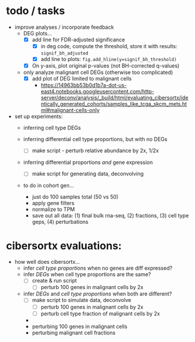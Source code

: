 # todo / tasks

- improve analyses / incorporate feedback
    - DEG plots...
        -  [x] add line for FDR-adjusted significance
            - [x] in deg code, compute the threshold, store it with results: `signif_bh_adjusted`
            - [x] add line to plots: `fig.add_hline(y=signif_bh_threshold)`
        - [x] On y-axis, plot original p-values (not BH-corrected q-values)
    - only analyze malignant cell DEGs (otherwise too complicated)
        - [x] add plot of DEG limited to malignant cells
            - https://14963bb53b0d1b7a-dot-us-east4.notebooks.googleusercontent.com/http-server/deconv/analysis/_build/html/evaluating_cibersortx/identically_generated_cohorts/samples_like_tcga_skcm_mets.html#malignant-cells-only
- set up experiments:
    - inferring cell type DEGs

    - inferring differential cell type proportions, but with no DEGs
        - [ ]  make script - perturb relative abundance by 2x, 1/2x
    - inferring differential proportions _and_ gene expression
        - [ ]  make script for generating data, deconvolving
    - to do in cohort gen...
        - just do 100 samples total (50 vs 50)
        - apply gene filters
        - normalize to TPM
        - save out all data: (1) final bulk rna-seq, (2) fractions, (3) cell type geps, (4) perturbations


# cibersortx evaluations: 

- how well does cibersortx...
    - infer *cell type proportions* when no genes are diff expressed?
    - infer *DEGs* when cell type proportions are the same?
        - [ ] create & run script
            - [ ] perturb 100 genes in malignant cells by 2x
    - infer *DEGs* and *cell type proportions* when both are different?
        - [ ] make script to simulate data, deconvolve
            - [ ] perturb 100 genes in malignant cells by 2x
            - [ ] perturb cell type fraction of malignant cells by 2x
        - 
        - perturbing 100 genes in malignant cells
        - perturbing malignant cell fractions
